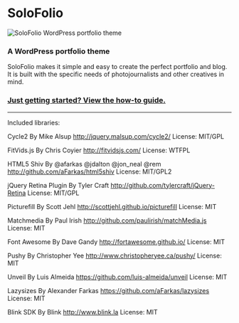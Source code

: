 # SoloFolio

![SoloFolio WordPress portfolio theme](http://i.imgur.com/4OliPId.jpg)

### A WordPress portfolio theme

SoloFolio makes it simple and easy to create the perfect portfolio and blog. It is built with the specific needs of photojournalists and other creatives in mind.

### [Just getting started? View the how-to guide.](http://solofol.io/)

---

Included libraries:

Cycle2
By Mike Alsup
http://jquery.malsup.com/cycle2/
License: MIT/GPL

FitVids.js
By Chris Coyier
http://fitvidsjs.com/
License: WTFPL

HTML5 Shiv
By @afarkas @jdalton @jon_neal @rem
http://github.com/aFarkas/html5shiv
License: MIT/GPL2

jQuery Retina Plugin
By Tyler Craft
http://github.com/tylercraft/jQuery-Retina
License: MIT/GPL

Picturefill
By Scott Jehl
http://scottjehl.github.io/picturefill
License: MIT

Matchmedia
By Paul Irish
http://github.com/paulirish/matchMedia.js
License: MIT

Font Awesome
By Dave Gandy
http://fortawesome.github.io/
License: MIT

Pushy
By Christopher Yee
http://www.christopheryee.ca/pushy/
License: MIT

Unveil
By Luis Almeida
https://github.com/luis-almeida/unveil
License: MIT

Lazysizes
By Alexander Farkas
https://github.com/aFarkas/lazysizes
License: MIT

Blink SDK
By Blink
http://www.blink.la
License: MIT
